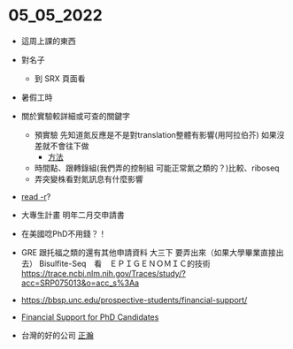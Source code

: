 # 05_05_2022

- 這周上課的東西
- 對名子
    - 到 SRX 頁面看
- 暑假工時
- 關於實驗較詳細或可查的關鍵字
    - 預實驗 先知道氮反應是不是對translation整體有影響(用阿拉伯芥) 如果沒差就不會往下做
        - [方法](https://www.thermofisher.com/order/catalog/product/C10456)
    - 時間點、跟轉錄組(我們弄的控制組 可能正常氮之類的？)比較、riboseq
    - 弄突變株看對氮訊息有什麼影響
- [read -r](https://hackmd.io/s7VN6l-STVK4fcaKXelu9Q?view#while)?
- 大專生計畫 明年二月交申請書
- 在美國唸PhD不用錢？！
- GRE 跟托福之類的還有其他申請資料 大三下 要弄出來（如果大學畢業直接出去）
Bisulfite-Seq　看　ＥＰＩＧＥＮＯＭＩＣ的技術
https://trace.ncbi.nlm.nih.gov/Traces/study/?acc=SRP075013&o=acc_s%3Aa

- https://bbsp.unc.edu/prospective-students/financial-support/
- [Financial Support for PhD Candidates](https://med.nyu.edu/research/vilcek-institute-graduate-biomedical-sciences/phd-program/life-vilcek-institute-graduate-biomedical-sciences/benefits/financial-support#:~:text=PhD%20program%20courses.-,Stipend,each%20month%2C%20starting%20September%201.)
- 台灣的好的公司 [正瀚](https://www.chbio.com/)
<!-- - `awk -v name=1 'BEGIN{printf "Name = %d", name name}'`, `awk -v name=1 'BEGIN{printf "Name = %d\n", name name}'`好像一樣? %d 數字 %字串 \n換行? -->